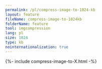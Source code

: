 ```yaml
---
permalink: /pl/compress-image-to-1024-kb
layout: feature
fileName: compress-image-to-1024kb
folderName: feature
tool: imgcompression
lang: pl
size: 1024
type: kb
nointernationalization: true
---
```

{%- include compress-image-to-X.html -%}       
